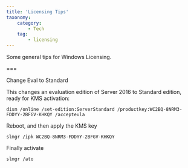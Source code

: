 ```yaml
---
title: 'Licensing Tips'
taxonomy:
    category:
        - Tech
    tag:
        - licensing
---
```


Some general tips for Windows Licensing.

===

Change Eval to Standard

This changes an evaluation edition of Server 2016 to Standard edition, ready for KMS activation:

    dism /online /set-edition:ServerStandard /productkey:WC2BQ-8NRM3-FDDYY-2BFGV-KHKQY /accepteula

Reboot, and then apply the KMS key

    slmgr /ipk WC2BQ-8NRM3-FDDYY-2BFGV-KHKQY

Finally activate

    slmgr /ato

